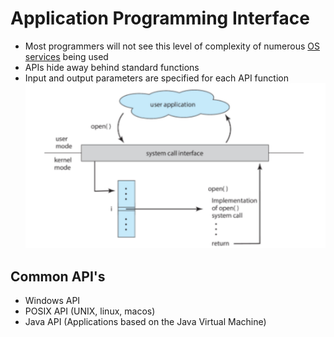 # Application Programming Interface
- Most programmers will not see this level of complexity of numerous [OS services](OS%20Services.md) being used
- APIs hide away behind standard functions
- Input and output parameters are specified for each API function
![](Images/API_Open.png)
## Common API's
- Windows API
- POSIX API (UNIX, linux, macos)
- Java API (Applications based on the Java Virtual Machine)